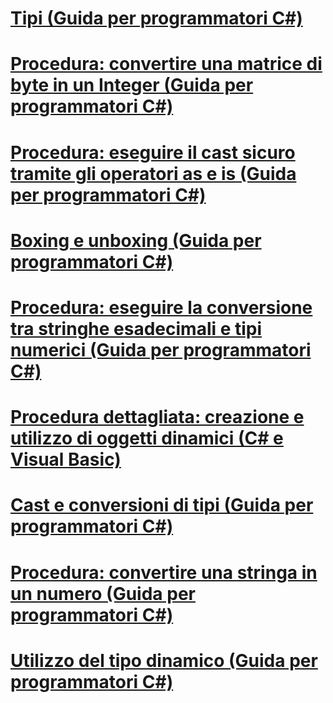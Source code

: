 # [Tipi (Guida per programmatori C#)](index.md)
# [Procedura: convertire una matrice di byte in un Integer (Guida per programmatori C#)](how-to-convert-a-byte-array-to-an-int.md)
# [Procedura: eseguire il cast sicuro tramite gli operatori as e is (Guida per programmatori C#)](how-to-safely-cast-by-using-as-and-is-operators.md)
# [Boxing e unboxing (Guida per programmatori C#)](boxing-and-unboxing.md)
# [Procedura: eseguire la conversione tra stringhe esadecimali e tipi numerici (Guida per programmatori C#)](how-to-convert-between-hexadecimal-strings-and-numeric-types.md)
# [Procedura dettagliata: creazione e utilizzo di oggetti dinamici (C# e Visual Basic)](walkthrough-creating-and-using-dynamic-objects.md)
# [Cast e conversioni di tipi (Guida per programmatori C#)](casting-and-type-conversions.md)
# [Procedura: convertire una stringa in un numero (Guida per programmatori C#)](how-to-convert-a-string-to-a-number.md)
# [Utilizzo del tipo dinamico (Guida per programmatori C#)](using-type-dynamic.md)
